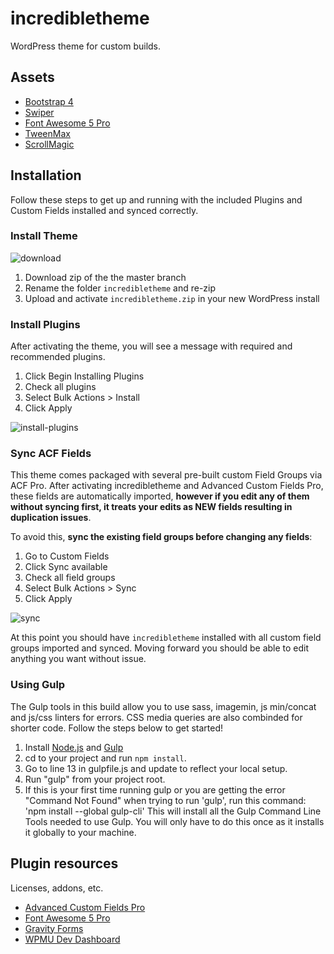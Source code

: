 # incredibletheme
WordPress theme for custom builds.

## Assets
* [Bootstrap 4](https://getbootstrap.com/docs/4.0/getting-started/introduction/)
* [Swiper](http://idangero.us/swiper/api/)
* [Font Awesome 5 Pro](https://fontawesome.com/)
* [TweenMax](https://greensock.com/docs/TweenMax)
* [ScrollMagic](http://scrollmagic.io/)

## Installation
Follow these steps to get up and running with the included Plugins and Custom Fields installed and synced correctly.

### Install Theme
![download](https://user-images.githubusercontent.com/36015859/41052239-dc588f1a-697d-11e8-8561-60c1ceb25cd4.png)
1) Download zip of the the master branch
2) Rename the folder `incredibletheme` and re-zip
3) Upload and activate `incredibletheme.zip` in your new WordPress install

### Install Plugins
After activating the theme, you will see a message with required and recommended plugins.

1. Click Begin Installing Plugins
2. Check all plugins
2. Select Bulk Actions > Install
3. Click Apply

![install-plugins](https://user-images.githubusercontent.com/36015859/41052777-605df77c-697f-11e8-8cdd-07fb8768abf5.gif)

### Sync ACF Fields
This theme comes packaged with several pre-built custom Field Groups via ACF Pro. After activating incredibletheme and Advanced Custom Fields Pro, these fields are automatically imported, **however if you edit any of them without syncing first, it treats your edits as NEW fields resulting in duplication issues**.

To avoid this, **sync the existing field groups before changing any fields**:
1. Go to Custom Fields
2. Click Sync available
3. Check all field groups
4. Select Bulk Actions > Sync
5. Click Apply

![sync](https://user-images.githubusercontent.com/36015859/41048997-8a8319a6-6975-11e8-88f5-48e63734b6d5.gif)

At this point you should have `incredibletheme` installed with all custom field groups imported and synced. Moving forward you should be able to edit anything you want without issue.


### Using Gulp
The Gulp tools in this build allow you to use sass, imagemin, js min/concat and js/css linters for errors. CSS media queries are also combinded for shorter code. Follow the steps below to get started!

1. Install [Node.js](https://nodejs.org/en/) and [Gulp](https://gulpjs.com/)
2. cd to your project and run `npm install`.
3. Go to line 13 in gulpfile.js and update to reflect your local setup.
4. Run "gulp" from your project root.
5. If this is your first time running gulp or you are getting the error "Command Not Found" when trying to run 'gulp', run this command:
   'npm install --global gulp-cli'
   This will install all the Gulp Command Line Tools needed to use Gulp. You will only have to do this once as it installs it globally to your machine.


## Plugin resources

Licenses, addons, etc.

* [Advanced Custom Fields Pro](https://podio.com/incrediblemarketingcom/dev-area-2/apps/dev-assets/items/11)
* [Font Awesome 5 Pro](https://podio.com/incrediblemarketingcom/dev-area-2/apps/dev-assets/items/30)
* [Gravity Forms](https://podio.com/incrediblemarketingcom/dev-area-2/apps/dev-assets/items/35)
* [WPMU Dev Dashboard](https://podio.com/incrediblemarketingcom/dev-area-2/apps/dev-assets/items/16)
